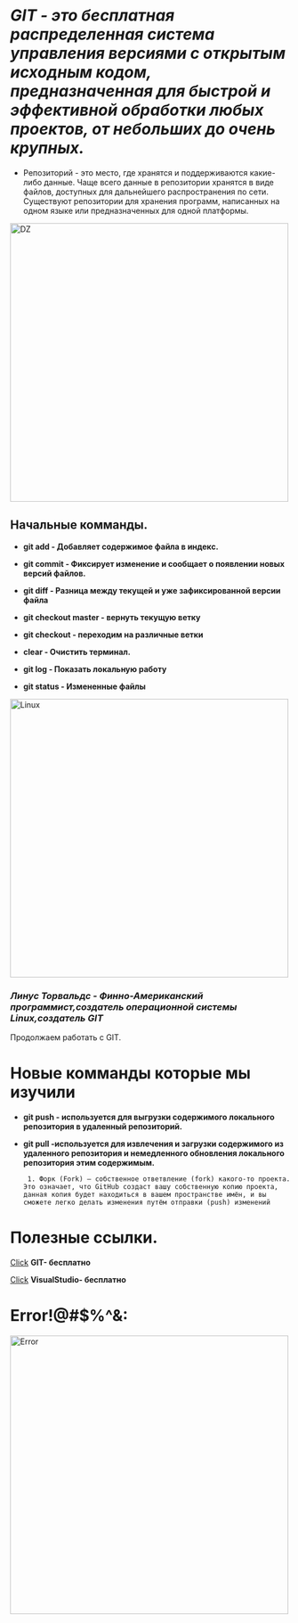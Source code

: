 #  *GIT - это бесплатная распределенная система управления версиями с открытым исходным кодом, предназначенная для быстрой и эффективной обработки любых проектов, от небольших до очень крупных.*

* Репозиторий - это место, где хранятся и поддерживаются какие-либо данные. Чаще всего данные в репозитории хранятся в виде файлов, доступных для дальнейшего распространения по сети. Существуют репозитории для хранения программ, написанных на одном языке или предназначенных для одной платформы.

<img src="DZ.png" alt="DZ" width="500"/>



## Начальные комманды.



* **git add - Добавляет содержимое файла в индекс.**

* **git commit - Фиксирует изменение и сообщает о появлении новых версий файлов.**

* **git diff - Разница между текущей и уже зафиксированной версии файла**

* **git checkout master - вернуть текущую ветку**

* **git checkout - переходим на различные ветки**

* **clear - Очистить терминал.**
* **git log - Показать локальную работу**
* **git status - Измененные файлы**



<img src="Linux.png" alt="Linux" width="500"/>

### ***Линус Торвальдс - Финно-Американский программист,создатель операционной системы Linux,создатель GIT***


Продолжаем работать с GIT.


 

# **Новые комманды которые мы изучили**
 
 * **git push - используется для выгрузки содержимого локального репозитория в удаленный репозиторий.**
 * **git pull -используется для извлечения и загрузки содержимого из удаленного репозитория и немедленного обновления локального репозитория этим содержимым.**

        1. Форк (Fork) — собственное ответвление (fork) какого-то проекта. Это означает, что GitHub создаст вашу собственную копию проекта, данная копия будет находиться в вашем пространстве имён, и вы сможете легко делать изменения путём отправки (push) изменений
# Полезные ссылки.
[Click](https://git-scm.com/) **GIT- бесплатно**

[Click](https://code.visualstudio.com/) **VisualStudio- бесплатно**

# Error!@#$%^&:
 <img src="error.jpg" alt="Error" width="500"/>
